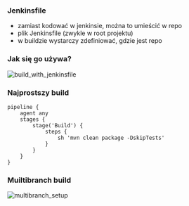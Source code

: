 ### Jenkinsfile
* zamiast kodować w jenkinsie, można to umieścić w repo
* plik Jenkinsfile (zwykle w root projektu)
* w buildzie wystarczy zdefiniować, gdzie jest repo


### Jak się go używa?
![build_with_jenkinsfile](images/build_with_jenkinsfile.png)
<!-- .element: class="stretch" -->


### Najprostszy build
```
pipeline {
    agent any
    stages {
        stage('Build') {
            steps {
                sh 'mvn clean package -DskipTests'
            }
        }
    }
}
```


### Muiltibranch build
![multibranch_setup](images/multibranch_setup.png)
<!-- .element: class="stretch" -->
